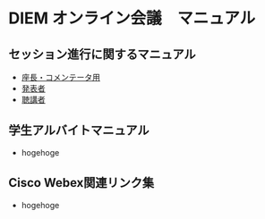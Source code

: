 # DIEM オンライン会議　マニュアル

## セッション進行に関するマニュアル
- [座長・コメンテータ用](forCommentator.md)
- [発表者](forPresenter.md)
- [聴講者](forAudience.md)

## 学生アルバイトマニュアル
- hogehoge

## Cisco Webex関連リンク集
- hogehoge
